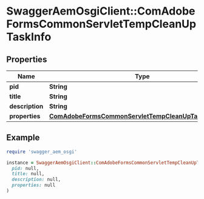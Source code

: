 # SwaggerAemOsgiClient::ComAdobeFormsCommonServletTempCleanUpTaskInfo

## Properties

| Name | Type | Description | Notes |
| ---- | ---- | ----------- | ----- |
| **pid** | **String** |  | [optional] |
| **title** | **String** |  | [optional] |
| **description** | **String** |  | [optional] |
| **properties** | [**ComAdobeFormsCommonServletTempCleanUpTaskProperties**](ComAdobeFormsCommonServletTempCleanUpTaskProperties.md) |  | [optional] |

## Example

```ruby
require 'swagger_aem_osgi'

instance = SwaggerAemOsgiClient::ComAdobeFormsCommonServletTempCleanUpTaskInfo.new(
  pid: null,
  title: null,
  description: null,
  properties: null
)
```

